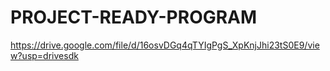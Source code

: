 # PROJECT-READY-PROGRAM
https://drive.google.com/file/d/16osvDGq4qTYIgPgS_XpKnjJhi23tS0E9/view?usp=drivesdk
